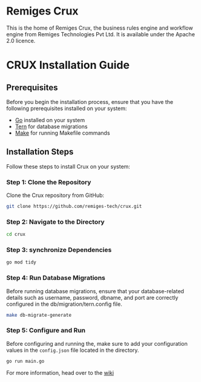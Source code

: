 # Remiges Crux

This is the home of Remiges Crux, the business rules engine and workflow engine from Remiges Technologies Pvt Ltd. It is available under the Apache 2.0 licence.

# CRUX Installation Guide

## Prerequisites

Before you begin the installation process, ensure that you have the following prerequisites installed on your system:

- [Go](https://golang.org/) installed on your system
- [Tern](https://github.com/jackc/tern) for database migrations
- [Make](https://www.gnu.org/software/make/) for running Makefile commands

## Installation Steps

Follow these steps to install Crux on your system:

### Step 1: Clone the Repository

Clone the Crux  repository from GitHub:

```bash
git clone https://github.com/remiges-tech/crux.git
```

### Step 2: Navigate to the  Directory

```bash
cd crux
```

### Step 3: synchronize  Dependencies

```bash
go mod tidy
```

### Step 4: Run Database Migrations

Before running database migrations, ensure that your database-related details such as username, password, dbname, and port are correctly configured in the db/migration/tern.config file.

```bash
make db-migrate-generate
```

### Step 5: Configure and Run 

Before configuring and running the, make sure to add your configuration values in the `config.json` file located in the  directory.

```bash
go run main.go
```

For more information, head over to the [wiki](https://github.com/remiges-tech/crux/wiki)
